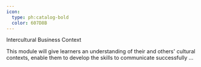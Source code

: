```yaml
---
icon:
  type: ph:catalog-bold
  color: 607D8B
---
```

Intercultural Business Context

This module will give learners an understanding of their and others' cultural contexts, enable them to develop the skills to communicate successfully  ... 
